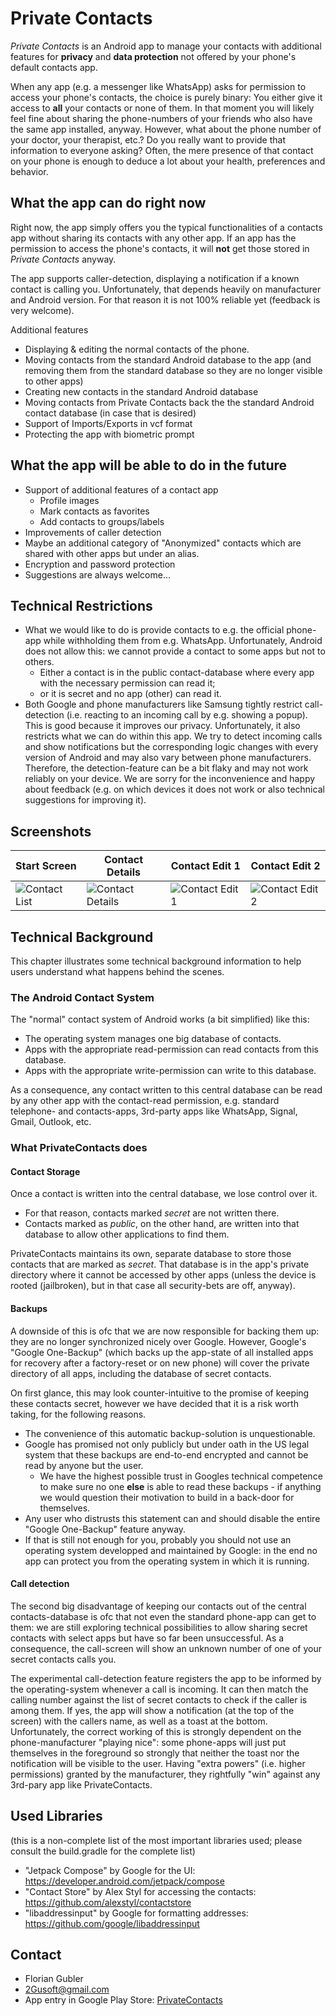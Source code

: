 # Private Contacts #

_Private Contacts_ is an Android app to manage your contacts with additional features for **privacy** and **data protection** not offered by your phone's default contacts app.

When any app (e.g. a messenger like WhatsApp) asks for permission to access your phone's contacts, the choice is purely binary: You either give it access to **all** your contacts or none of them. In that moment you will likely feel fine about sharing the phone-numbers of your friends who also have the same app installed, anyway. However, what about the phone number of your doctor, your therapist, etc.? Do you really want to provide that information to everyone asking? Often, the mere presence of that contact on your phone is enough to deduce a lot about your health, preferences and behavior.

## What the app can do right now
Right now, the app simply offers you the typical functionalities of a contacts app without sharing its contacts with any other app. If an app has the permission to access the phone's contacts, it will **not** get those stored in _Private Contacts_ anyway.

The app supports caller-detection, displaying a notification if a known contact is calling you. Unfortunately, that depends heavily on manufacturer and Android version. For that reason it is not 100% reliable yet (feedback is very welcome).

Additional features
- Displaying & editing the normal contacts of the phone.
- Moving contacts from the standard Android database to the app (and removing them from the standard database so they are no longer visible to other apps)
- Creating new contacts in the standard Android database
- Moving contacts from Private Contacts back the the standard Android contact database (in case that is desired)
- Support of Imports/Exports in vcf format
- Protecting the app with biometric prompt

## What the app will be able to do in the future

- Support of additional features of a contact app
  - Profile images
  - Mark contacts as favorites
  - Add contacts to groups/labels
- Improvements of caller detection
- Maybe an additional category of "Anonymized" contacts which are shared with other apps but under an alias.
- Encryption and password protection
- Suggestions are always welcome...

## Technical Restrictions
- What we would like to do is provide contacts to e.g. the official phone-app while withholding them from e.g. WhatsApp. Unfortunately, Android does not allow this: we cannot provide a contact to some apps but not to others.
  - Either a contact is in the public contact-database where every app with the necessary permission can read it;
  - or it is secret and no app (other) can read it.
- Both Google and phone manufacturers like Samsung tightly restrict call-detection (i.e. reacting to an incoming call by e.g. showing a popup). This is good because it improves our privacy. Unfortunately, it also restricts what we can do within this app. We try to detect incoming calls and show notifications but the corresponding logic changes with every version of Android and may also vary between phone manufacturers. Therefore, the detection-feature can be a bit flaky and may not work reliably on your device. We are sorry for the inconvenience and happy about feedback (e.g. on which devices it does not work or also technical suggestions for improving it).   

## Screenshots

|Start Screen|Contact Details|Contact Edit 1|Contact Edit 2|
|------------|---------------|--------------|---------------|
|![Contact List](https://user-images.githubusercontent.com/1478872/164909358-a0277229-c2c7-42bb-99a1-c5425b400946.jpg)|![Contact Details](https://user-images.githubusercontent.com/1478872/164909363-3ecbbcb0-5cb0-4284-943f-d5e4d42c71c3.jpg)|![Contact Edit 1](https://user-images.githubusercontent.com/1478872/164909371-c0cdbe58-ce72-4333-971b-125b1e64747c.jpg)|![Contact Edit 2](https://user-images.githubusercontent.com/1478872/164909374-ab98a2d4-945d-4775-a0a8-2c04054e7e95.jpg)|

## Technical Background
This chapter illustrates some technical background information to help users understand what happens behind the scenes.

### The Android Contact System
The "normal" contact system of Android works (a bit simplified) like this: 
- The operating system manages one big database of contacts.
- Apps with the appropriate read-permission can read contacts from this database.
- Apps with the appropriate write-permission can write to this database.

As a consequence, any contact written to this central database can be read by any other app with the contact-read permission, e.g. standard telephone- and contacts-apps, 3rd-party apps like WhatsApp, Signal, Gmail, Outlook, etc.

### What PrivateContacts does
#### Contact Storage
Once a contact is written into the central database, we lose control over it. 
- For that reason, contacts marked _secret_ are not written there.
- Contacts marked as _public_, on the other hand, are written into that database to allow other applications to find them.

PrivateContacts maintains its own, separate database to store those contacts that are marked as _secret_. That database is in the app's private directory where it cannot be accessed by other apps (unless the device is rooted (jailbroken), but in that case all security-bets are off, anyway).

#### Backups
A downside of this is ofc that we are now responsible for backing them up: they are no longer synchronized nicely over Google.
However, Google's "Google One-Backup" (which backs up the app-state of all installed apps for recovery after a factory-reset or on new phone) will cover the private directory of all apps, including the database of secret contacts. 

On first glance, this may look counter-intuitive to the promise of keeping these contacts secret, however we have decided that it is a risk worth taking, for the following reasons.
- The convenience of this automatic backup-solution is unquestionable.
- Google has promised not only publicly but under oath in the US legal system that these backups are end-to-end encrypted and cannot be read by anyone but the user.
  - We have the highest possible trust in Googles technical competence to make sure no one **else** is able to read these backups - if anything we would question their motivation to build in a back-door for themselves.
- Any user who distrusts this statement can and should disable the entire "Google One-Backup" feature anyway.
- If that is still not enough for you, probably you should not use an operating system developped and maintained by Google: in the end no app can protect you from the operating system in which it is running.

#### Call detection
The second big disadvantage of keeping our contacts out of the central contacts-database is ofc that not even the standard phone-app can get to them: we are still exploring technical possibilities to allow sharing secret contacts with select apps but have so far been unsuccessful. As a consequence, the call-screen will show an unknown number of one of your secret contacts calls you.

The experimental call-detection feature registers the app to be informed by the operating-system whenever a call is incoming. It can then match the calling number against the list of secret contacts to check if the caller is among them. If yes, the app will show a notification (at the top of the screen) with the callers name, as well as a toast at the bottom. Unfortunately, the correct working of this is strongly dependent on the phone-manufacturer "playing nice": some phone-apps will just put themselves in the foreground so strongly that neither the toast nor the notification will be visible to the user. Having "extra powers" (i.e. higher permissions) granted by the manufacturer, they rightfully "win" against any 3rd-pary app like PrivateContacts.

## Used Libraries
(this is a non-complete list of the most important libraries used; please consult the build.gradle for the complete list)
- "Jetpack Compose" by Google for the UI: https://developer.android.com/jetpack/compose
- "Contact Store" by Alex Styl for accessing the contacts: https://github.com/alexstyl/contactstore
- "libaddressinput" by Google for formatting addresses: https://github.com/google/libaddressinput

## Contact
* Florian Gubler
* 2Gusoft@gmail.com
* App entry in Google Play Store: [PrivateContacts](https://play.google.com/store/apps/details?id=ch.abwesend.privatecontacts)

